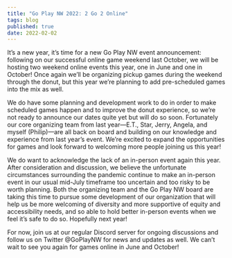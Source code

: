 ```yaml
---
title: "Go Play NW 2022: 2 Go 2 Online"
tags: blog
published: true
date: 2022-02-02
---
```


It’s a new year, it’s time for a new Go Play NW event announcement: following on our successful online game weekend last October, we will be hosting two weekend online events this year, one in June and one in October! Once again we’ll be organizing pickup games during the weekend through the donut, but this year we’re planning to add pre-scheduled games into the mix as well.

We do have some planning and development work to do in order to make scheduled games happen and to improve the donut experience, so we’re not ready to announce our dates quite yet but will do so soon. Fortunately our core organizing team from last year—E.T., Star, Jerry, Angela, and myself (Philip)—are all back on board and building on our knowledge and experience from last year’s event. We’re excited to expand the opportunities for games and look forward to welcoming more people joining us this year!

We do want to acknowledge the lack of an in-person event again this year. After consideration and discussion, we believe the unfortunate circumstances surrounding the pandemic continue to make an in-person event in our usual mid-July timeframe too uncertain and too risky to be worth planning. Both the organizing team and the Go Play NW board are taking this time to pursue some development of our organization that will help us be more welcoming of diversity and more supportive of equity and accessibility needs, and so able to hold better in-person events when we feel it’s safe to do so. Hopefully next year!

For now, join us at our regular Discord server for ongoing discussions and follow us on Twitter @GoPlayNW for news and updates as well. We can’t wait to see you again for games online in June and October!

